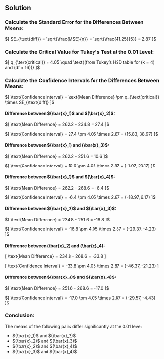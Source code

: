 ## Solution

### Calculate the Standard Error for the Differences Between Means:

$\[ SE_{\text{diff}} = \sqrt{\frac{MSE}{n}} = \sqrt{\frac{41.25}{5}} = 2.87 ]\$

### Calculate the Critical Value for Tukey's Test at the 0.01 Level:

$\[ q_{\text{critical}} = 4.05 \quad \text{(from Tukey’s HSD table for \(k = 4\) and \(df = 16\))} ]\$

### Calculate the Confidence Intervals for the Differences Between Means:

$\[ \text{Confidence Interval} = \text{Mean Difference} \pm q_{\text{critical}} \times SE_{\text{diff}} ]\$
#### Difference between $\(\bar{x}_1)\$ and $\(\bar{x}_2)\$:

$\[ \text{Mean Difference} = 262.2 - 234.8 = 27.4 ]\$

$\[ \text{Confidence Interval} = 27.4 \pm 4.05 \times 2.87 = (15.83, 38.97) ]\$

#### Difference between $\(\bar{x}_1\) and \(\bar{x}_3)\$:

$\[ \text{Mean Difference} = 262.2 - 251.6 = 10.6 ]\$

$\[ \text{Confidence Interval} = 10.6 \pm 4.05 \times 2.87 = (-1.97, 23.17) ]\$

#### Difference between $\(\bar{x}_1)\$ and $\(\bar{x}_4)\$:

$\[ \text{Mean Difference} = 262.2 - 268.6 = -6.4 ]\$

$\[ \text{Confidence Interval} = -6.4 \pm 4.05 \times 2.87 = (-18.97, 6.17) ]\$

#### Difference between $\(\bar{x}_2)\$ and $\(\bar{x}_3)\$:

$\[ \text{Mean Difference} = 234.8 - 251.6 = -16.8 ]\$

$\[ \text{Confidence Interval} = -16.8 \pm 4.05 \times 2.87 = (-29.37, -4.23) ]\$

#### Difference between \(\bar{x}_2\) and \(\bar{x}_4\):

\[ \text{Mean Difference} = 234.8 - 268.6 = -33.8 \]

\[ \text{Confidence Interval} = -33.8 \pm 4.05 \times 2.87 = (-46.37, -21.23) \]

#### Difference between $\(\bar{x}_3)\$ and $\(\bar{x}_4)\$:

$\[ \text{Mean Difference} = 251.6 - 268.6 = -17.0 ]\$

$\[ \text{Confidence Interval} = -17.0 \pm 4.05 \times 2.87 = (-29.57, -4.43) ]\$

### Conclusion:

The means of the following pairs differ significantly at the 0.01 level:

- $\(\bar{x}_1)\$ and $\(\bar{x}_2)\$
- $\(\bar{x}_2)\$ and $\(\bar{x}_3)\$
- $\(\bar{x}_2)\$ and $\(\bar{x}_4)\$
- $\(\bar{x}_3)\$ and $\(\bar{x}_4)\$

